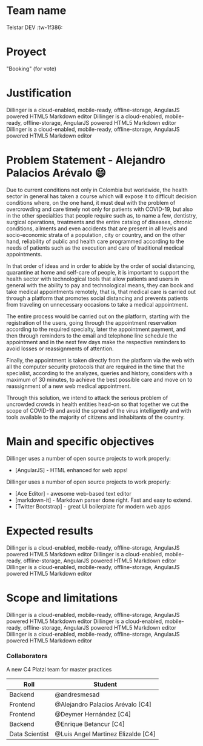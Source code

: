 # Team name
Telstar DEV :tw-1f386:

# Proyect
"Booking" (for vote)

# Justification
Dillinger is a cloud-enabled, mobile-ready, offline-storage, AngularJS powered HTML5 Markdown editor Dillinger is a cloud-enabled, mobile-ready, offline-storage, AngularJS powered HTML5 Markdown editor
Dillinger is a cloud-enabled, mobile-ready, offline-storage, AngularJS powered HTML5 Markdown editor

# Problem Statement - Alejandro Palacios Arévalo :smile:

Due to current conditions not only in Colombia but worldwide, the health sector in general has taken a course which will expose it to difficult decision conditions where, on the one hand, it must deal with the problem of overcrowding and care timely not only for patients with COVID-19, but also in the other specialties that people require such as, to name a few, dentistry, surgical operations, treatments and the entire catalog of diseases, chronic conditions, ailments and even accidents that are present in all levels and socio-economic strata of a population, city or country, and on the other hand, reliability of public and health care programmed according to the needs of patients such as the execution and care of traditional medical appointments.


In that order of ideas and in order to abide by the order of social distancing, quarantine at home and self-care of people, it is important to support the health sector with technological tools that allow patients and users in general with the ability to pay and technological means, they can book and take medical appointments remotely, that is, that medical care is carried out through a platform that promotes social distancing and prevents patients from traveling on unnecessary occasions to take a medical appointment.

The entire process would be carried out on the platform, starting with the registration of the users, going through the appointment reservation according to the required specialty, later the appointment payment, and then through reminders to the email and telephone line schedule the appointment and in the next few days make the respective reminders to avoid losses or reassignments of attention.

Finally, the appointment is taken directly from the platform via the web with all the computer security protocols that are required in the time that the specialist, according to the analyzes, queries and history, considers with a maximum of 30 minutes, to achieve the best possible care and move on to reassignment of a new web medical appointment.

Through this solution, we intend to attack the serious problem of uncrowded crowds in health entities head-on so that together we cut the scope of COVID-19 and avoid the spread of the virus intelligently and with tools available to the majority of citizens and inhabitants of the country.

# Main and specific objectives
Dillinger uses a number of open source projects to work properly:
* [AngularJS] - HTML enhanced for web apps!

Dillinger uses a number of open source projects to work properly:
* [Ace Editor] - awesome web-based text editor
* [markdown-it] - Markdown parser done right. Fast and easy to extend.
* [Twitter Bootstrap] - great UI boilerplate for modern web apps

# Expected results
Dillinger is a cloud-enabled, mobile-ready, offline-storage, AngularJS powered HTML5 Markdown editor Dillinger is a cloud-enabled, mobile-ready, offline-storage, AngularJS powered HTML5 Markdown editor
Dillinger is a cloud-enabled, mobile-ready, offline-storage, AngularJS powered HTML5 Markdown editor

# Scope and limitations
Dillinger is a cloud-enabled, mobile-ready, offline-storage, AngularJS powered HTML5 Markdown editor Dillinger is a cloud-enabled, mobile-ready, offline-storage, AngularJS powered HTML5 Markdown editor
Dillinger is a cloud-enabled, mobile-ready, offline-storage, AngularJS powered HTML5 Markdown editor

### Collaborators

A new C4 Platzi team for master practices

| Roll | Student |
| ------ | ------ |
| Backend | @andresmesad
| Frontend | @Alejandro Palacios Arévalo [C4]
| Frontend | @Deymer Hernández [C4]
| Backend | @Enrique Betancur [C4]
| Data Scientist  | @Luis Angel Martinez Elizalde [C4]